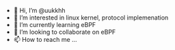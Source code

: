 - 👋 Hi, I’m @uukkhh
- 👀 I’m interested in linux kernel, protocol implemenation
- 🌱 I’m currently learning eBPF
- 💞️ I’m looking to collaborate on eBPF
- 📫 How to reach me ...

<!---
uukkhh/uukkhh is a ✨ special ✨ repository because its `README.md` (this file) appears on your GitHub profile.
You can click the Preview link to take a look at your changes.
--->
